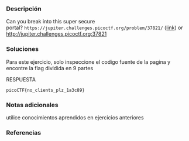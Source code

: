 ### Descripción 
Can you break into this super secure portal? `https://jupiter.challenges.picoctf.org/problem/37821/` ([link](https://jupiter.challenges.picoctf.org/problem/37821/)) or http://jupiter.challenges.picoctf.org:37821

### Soluciones

Para este ejercicio, solo inspeccione el codigo fuente de la pagina y encontre la flag dividida en 9 partes

RESPUESTA

```
picoCTF{no_clients_plz_1a3c89}
```


### Notas adicionales 

utilice conocimientos aprendidos en ejercicios anteriores

### Referencias 
